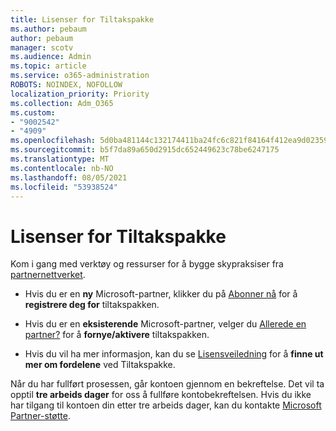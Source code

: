 ```yaml
---
title: Lisenser for Tiltakspakke
ms.author: pebaum
author: pebaum
manager: scotv
ms.audience: Admin
ms.topic: article
ms.service: o365-administration
ROBOTS: NOINDEX, NOFOLLOW
localization_priority: Priority
ms.collection: Adm_O365
ms.custom:
- "9002542"
- "4909"
ms.openlocfilehash: 5d0ba481144c132174411ba24fc6c821f84164f412ea9d02359e520e33187862
ms.sourcegitcommit: b5f7da89a650d2915dc652449623c78be6247175
ms.translationtype: MT
ms.contentlocale: nb-NO
ms.lasthandoff: 08/05/2021
ms.locfileid: "53938524"
---
```

# <a name="action-pack-licenses"></a>Lisenser for Tiltakspakke

Kom i gang med verktøy og ressurser for å bygge skypraksiser fra [partnernettverket](https://aka.ms/MPNActionPack).

- Hvis du er en **ny** Microsoft-partner, klikker du på [Abonner nå](https://aka.ms/MPNActionPackNew) for å **registrere deg for** tiltakspakken.

- Hvis du er en **eksisterende** Microsoft-partner, velger du [Allerede en partner?](https://aka.ms/MPNActionPackExisting) for å **fornye/aktivere** tiltakspakken. 

- Hvis du vil ha mer informasjon, kan du se [Lisensveiledning](https://aka.ms/MPNActionPackGuide) for å **finne ut mer om fordelene** ved Tiltakspakke. 

Når du har fullført prosessen, går kontoen gjennom en bekreftelse. Det vil ta opptil **tre arbeids dager** for oss å fullføre kontobekreftelsen. Hvis du ikke har tilgang til kontoen din etter tre arbeids dager, kan du kontakte [Microsoft Partner-støtte](https://aka.ms/MPNActionPackSupport). 
